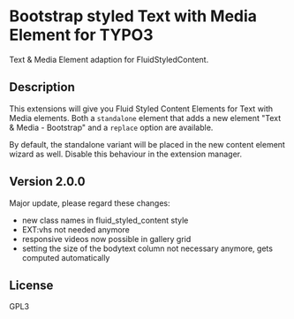# Bootstrap styled Text with Media Element for TYPO3

Text & Media Element adaption for FluidStyledContent.

## Description

This extensions will give you Fluid Styled Content Elements for
Text with Media elements. Both a `standalone` element that adds a new element
"Text & Media - Bootstrap" and a `replace` option are available.

By default, the standalone variant will be placed in the new content 
element wizard as well. Disable this behaviour in the extension manager.

## Version 2.0.0

Major update, please regard these changes:
- new class names in fluid_styled_content style
- EXT:vhs not needed anymore
- responsive videos now possible in gallery grid
- setting the size of the bodytext column not necessary anymore, gets computed automatically

## License

GPL3
